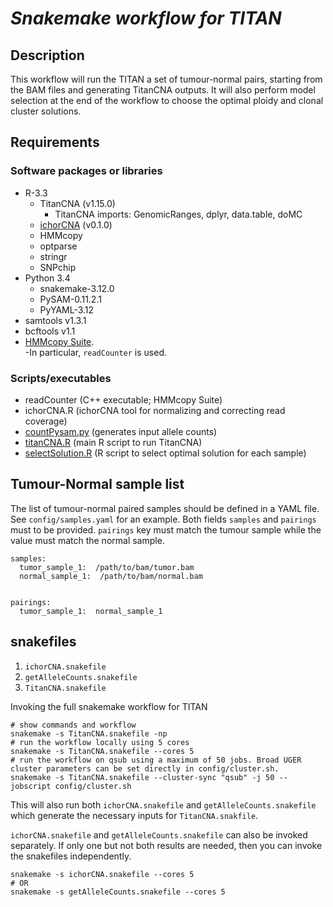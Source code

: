 # *Snakemake workflow for TITAN*

## Description
This workflow will run the TITAN a set of tumour-normal pairs, starting from the BAM files and generating TitanCNA outputs.  It will also perform model selection at the end of the workflow to choose the optimal ploidy and clonal cluster solutions.

## Requirements
### Software packages or libraries
 - R-3.3
   - TitanCNA (v1.15.0)
   		- TitanCNA imports: GenomicRanges, dplyr, data.table, doMC
   - [ichorCNA](<https://github.com/broadinstitute/ichorCNA>) (v0.1.0) 
   - HMMcopy
   - optparse
   - stringr
   - SNPchip
 - Python 3.4 
   - snakemake-3.12.0
   - PySAM-0.11.2.1
   - PyYAML-3.12
 - samtools v1.3.1
 - bcftools v1.1
 - [HMMcopy Suite](<http://shahlab.ca/projects/hmmcopy_utils/>).  
 		-In particular, `readCounter` is used.

### Scripts/executables
 - readCounter (C++ executable; HMMcopy Suite)
 - ichorCNA.R (ichorCNA tool for normalizing and correcting read coverage)
 - [countPysam.py](code/countPysam.py) (generates input allele counts)
 - [titanCNA.R](../R_scripts/titanCNA.R) (main R script to run TitanCNA)
 - [selectSolution.R](../R_scripts/selectSolution.R) (R script to select optimal solution for each sample)

## Tumour-Normal sample list
The list of tumour-normal paired samples should be defined in a YAML file.  See `config/samples.yaml` for an example.  Both fields `samples` and `pairings` must to be provided.  `pairings` key must match the tumour sample while the value must match the normal sample.
```
samples:
  tumor_sample_1:  /path/to/bam/tumor.bam
  normal_sample_1:  /path/to/bam/normal.bam


pairings:
  tumor_sample_1:  normal_sample_1
```


## snakefiles
1. `ichorCNA.snakefile`
2. `getAlleleCounts.snakefile`
3. `TitanCNA.snakefile`

Invoking the full snakemake workflow for TITAN
```
# show commands and workflow
snakemake -s TitanCNA.snakefile -np
# run the workflow locally using 5 cores
snakemake -s TitanCNA.snakefile --cores 5
# run the workflow on qsub using a maximum of 50 jobs. Broad UGER cluster parameters can be set directly in config/cluster.sh. 
snakemake -s TitanCNA.snakefile --cluster-sync "qsub" -j 50 --jobscript config/cluster.sh
```
This will also run both `ichorCNA.snakefile` and `getAlleleCounts.snakefile` which generate the necessary inputs for `TitanCNA.snakfile`.

`ichorCNA.snakefile` and `getAlleleCounts.snakefile` can also be invoked separately. If only one but not both results are needed, then you can invoke the snakefiles independently.
```
snakemake -s ichorCNA.snakefile --cores 5
# OR
snakemake -s getAlleleCounts.snakefile --cores 5
``` 





